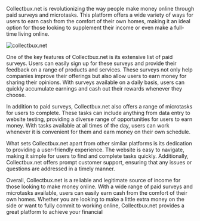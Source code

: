 Collectbux.net is revolutionizing the way people make money online through paid surveys and microtasks. This platform offers a wide variety of ways for users to earn cash from the comfort of their own homes, making it an ideal option for those looking to supplement their income or even make a full-time living online.

<img src="https://i.ytimg.com/vi/4U-O8_SmgKA/maxresdefault.jpg" alt="collectbux.net" style="max-width: 100%;">

One of the key features of Collectbux.net is its extensive list of paid surveys. Users can easily sign up for these surveys and provide their feedback on a range of products and services. These surveys not only help companies improve their offerings but also allow users to earn money for sharing their opinions. With surveys available on a daily basis, users can quickly accumulate earnings and cash out their rewards whenever they choose.

In addition to paid surveys, Collectbux.net also offers a range of microtasks for users to complete. These tasks can include anything from data entry to website testing, providing a diverse range of opportunities for users to earn money. With tasks available at all times of the day, users can work whenever it is convenient for them and earn money on their own schedule.

What sets Collectbux.net apart from other similar platforms is its dedication to providing a user-friendly experience. The website is easy to navigate, making it simple for users to find and complete tasks quickly. Additionally, Collectbux.net offers prompt customer support, ensuring that any issues or questions are addressed in a timely manner.

Overall, Collectbux.net is a reliable and legitimate source of income for those looking to make money online. With a wide range of paid surveys and microtasks available, users can easily earn cash from the comfort of their own homes. Whether you are looking to make a little extra money on the side or want to fully commit to working online, Collectbux.net provides a great platform to achieve your financial 
